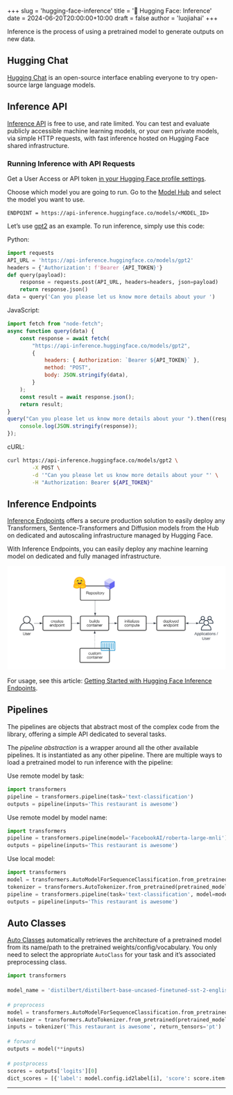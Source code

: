 +++
slug = 'hugging-face-inference'
title = '🤗 Hugging Face: Inference'
date = 2024-06-20T20:00:00+10:00
draft = false
author = 'luojiahai'
+++

Inference is the process of using a pretrained model to generate outputs on new data.

## Hugging Chat

[Hugging Chat](https://huggingface.co/chat/) is an open-source interface enabling everyone to try open-source large
language models.

## Inference API

[Inference API](https://huggingface.co/docs/api-inference/) is free to use, and rate limited. You can test and evaluate
publicly accessible machine learning models, or your own private models, via simple HTTP requests, with fast inference
hosted on Hugging Face shared infrastructure.

### Running Inference with API Requests

Get a User Access or API token [in your Hugging Face profile settings](https://huggingface.co/settings/tokens).

Choose which model you are going to run. Go to the [Model Hub](https://huggingface.co/models) and select the model you
want to use.

```
ENDPOINT = https://api-inference.huggingface.co/models/<MODEL_ID>
```

Let’s use [gpt2](https://huggingface.co/gpt2) as an example. To run inference, simply use this code:

Python:

```python
import requests
API_URL = 'https://api-inference.huggingface.co/models/gpt2'
headers = {'Authorization': f'Bearer {API_TOKEN}'}
def query(payload):
    response = requests.post(API_URL, headers=headers, json=payload)
    return response.json()
data = query('Can you please let us know more details about your ')
```

JavaScript:

```javascript
import fetch from "node-fetch";
async function query(data) {
    const response = await fetch(
        "https://api-inference.huggingface.co/models/gpt2",
        {
            headers: { Authorization: `Bearer ${API_TOKEN}` },
            method: "POST",
            body: JSON.stringify(data),
        }
    );
    const result = await response.json();
    return result;
}
query("Can you please let us know more details about your ").then((response) => {
    console.log(JSON.stringify(response));
});
```

cURL:

```bash
curl https://api-inference.huggingface.co/models/gpt2 \
        -X POST \
        -d '"Can you please let us know more details about your "' \
        -H "Authorization: Bearer ${API_TOKEN}"
```

## Inference Endpoints

[Inference Endpoints](https://huggingface.co/docs/inference-endpoints/) offers a secure production solution to easily
deploy any Transformers, Sentence-Transformers and Diffusion models from the Hub on dedicated and autoscaling
infrastructure managed by Hugging Face.

With Inference Endpoints, you can easily deploy any machine learning model on dedicated and fully managed
infrastructure.

![](images/creation_flow.png)

For usage, see this article: [Getting Started with Hugging Face Inference Endpoints](https://huggingface.co/blog/inference-endpoints).

## Pipelines

The pipelines are objects that abstract most of the complex code from the library, offering a simple API dedicated to
several tasks.

The *pipeline abstraction* is a wrapper around all the other available pipelines. It is instantiated as any other
pipeline. There are multiple ways to load a pretrained model to run inference with the pipeline:

Use remote model by task:

```python
import transformers
pipeline = transformers.pipeline(task='text-classification')
outputs = pipeline(inputs='This restaurant is awesome')
```

Use remote model by model name:

```python
import transformers
pipeline = transformers.pipeline(model='FacebookAI/roberta-large-mnli')
outputs = pipeline(inputs='This restaurant is awesome')
```

Use local model:

```python
import transformers
model = transformers.AutoModelForSequenceClassification.from_pretrained(pretrained_model_name_or_path='path/to/model')
tokenizer = transformers.AutoTokenizer.from_pretrained(pretrained_model_name_or_path='path/to/model')
pipeline = transformers.pipeline(task='text-classification', model=model, tokenizer=tokenizer)
outputs = pipeline(inputs='This restaurant is awesome')
```

## Auto Classes

[Auto Classes](https://huggingface.co/docs/transformers/model_doc/auto) automatically retrieves the architecture of a
pretrained model from its name/path to the pretrained weights/config/vocabulary. You only need to select the appropriate
`AutoClass` for your task and it’s associated preprocessing class.

```python
import transformers

model_name = 'distilbert/distilbert-base-uncased-finetuned-sst-2-english'

# preprocess
model = transformers.AutoModelForSequenceClassification.from_pretrained(pretrained_model_name_or_path=model_name)
tokenizer = transformers.AutoTokenizer.from_pretrained(pretrained_model_name_or_path=model_name)
inputs = tokenizer('This restaurant is awesome', return_tensors='pt')

# forward
outputs = model(**inputs)

# postprocess
scores = outputs['logits'][0]
dict_scores = [{'label': model.config.id2label[i], 'score': score.item()} for i, score in enumerate(scores)]
```

---
